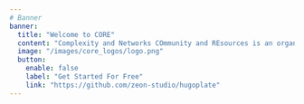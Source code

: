 ```yaml
---
# Banner
banner:
  title: "Welcome to CORE"
  content: "Complexity and Networks COmmunity and REsources is an organization for ..."
  image: "/images/core_logos/logo.png"
  button:
    enable: false
    label: "Get Started For Free"
    link: "https://github.com/zeon-studio/hugoplate"
---
```

